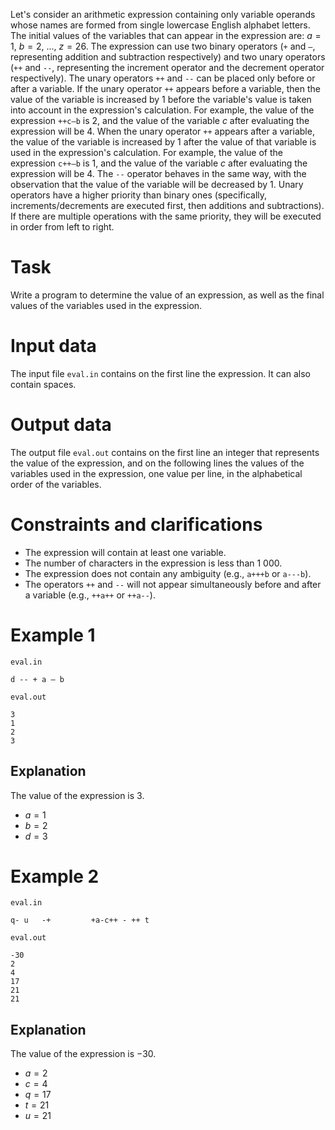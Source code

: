 Let's consider an arithmetic expression containing only variable operands whose names are formed from single lowercase English alphabet letters. The initial values of the variables that can appear in the expression are: $a = 1$, $b = 2$, $...$, $z = 26$. The expression can use two binary operators (`+` and `–`, representing addition and subtraction respectively) and two unary operators (`++` and `--`, representing the increment operator and the decrement operator respectively). The unary operators `++` and `--` can be placed only before or after a variable. If the unary operator `++` appears before a variable, then the value of the variable is increased by $1$ before the variable's value is taken into account in the expression's calculation. For example, the value of the expression `++c–b` is $2$, and the value of the variable $c$ after evaluating the expression will be $4$. When the unary operator `++` appears after a variable, the value of the variable is increased by $1$ after the value of that variable is used in the expression's calculation. For example, the value of the expression `c++–b` is $1$, and the value of the variable $c$ after evaluating the expression will be $4$. The `--` operator behaves in the same way, with the observation that the value of the variable will be decreased by $1$. Unary operators have a higher priority than binary ones (specifically, increments/decrements are executed first, then additions and subtractions). If there are multiple operations with the same priority, they will be executed in order from left to right.

# Task

Write a program to determine the value of an expression, as well as the final values of the variables used in the expression.

# Input data

The input file `eval.in` contains on the first line the expression. It can also contain spaces.

# Output data

The output file `eval.out` contains on the first line an integer that represents the value of the expression, and on the following lines the values of the variables used in the expression, one value per line, in the alphabetical order of the variables.

# Constraints and clarifications

* The expression will contain at least one variable.
* The number of characters in the expression is less than $1\ 000$.
* The expression does not contain any ambiguity (e.g., `a+++b` or `a---b`).
* The operators `++` and `--` will not appear simultaneously before and after a variable (e.g., `++a++` or `++a--`).

# Example 1

`eval.in`
```
d -- + a – b
```

`eval.out`
```
3
1
2
3
```

## Explanation

The value of the expression is $3$.
* $a = 1$
* $b = 2$
* $d = 3$

# Example 2

`eval.in`
```
q- u   -+         +a-c++ - ++ t
```

`eval.out`
```
-30
2
4
17
21
21
```

## Explanation

The value of the expression is $-30$.
* $a = 2$
* $c = 4$
* $q = 17$
* $t = 21$
* $u = 21$